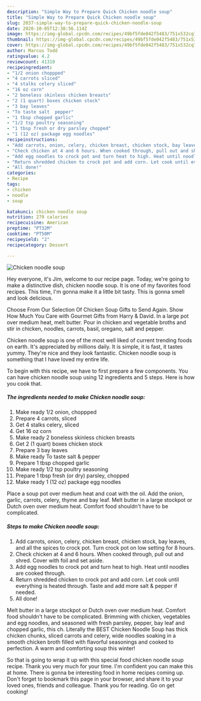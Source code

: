 ```yaml
---
description: "Simple Way to Prepare Quick Chicken noodle soup"
title: "Simple Way to Prepare Quick Chicken noodle soup"
slug: 2037-simple-way-to-prepare-quick-chicken-noodle-soup
date: 2020-10-05T12:38:56.114Z
image: https://img-global.cpcdn.com/recipes/49bf5fde042f5483/751x532cq70/chicken-noodle-soup-recipe-main-photo.jpg
thumbnail: https://img-global.cpcdn.com/recipes/49bf5fde042f5483/751x532cq70/chicken-noodle-soup-recipe-main-photo.jpg
cover: https://img-global.cpcdn.com/recipes/49bf5fde042f5483/751x532cq70/chicken-noodle-soup-recipe-main-photo.jpg
author: Marcus Todd
ratingvalue: 4.2
reviewcount: 41310
recipeingredient:
- "1/2 onion choppped"
- "4 carrots sliced"
- "4 stalks celery sliced"
- "16 oz corn"
- "2 boneless skinless chicken breasts"
- "2 (1 quart) boxes chicken stock"
- "3 bay leaves"
- "To taste salt  pepper"
- "1 tbsp chopped garlic"
- "1/2 tsp poultry seasoning"
- "1 tbsp fresh or dry parsley chopped"
- "1 (12 oz) package egg noodles"
recipeinstructions:
- "Add carrots, onion, celery, chicken breast, chicken stock, bay leaves, and all the spices to crock pot. Turn crock pot on low setting for 8 hours."
- "Check chicken at 4 and 6 hours. When cooked through, pull out and shred. Cover with foil and set aside."
- "Add egg noodles to crock pot and turn heat to high. Heat until noodles are cooked through."
- "Return shredded chicken to crock pot and add corn. Let cook until everything is heated through. Taste and add more salt &amp; pepper if needed."
- "All done!"
categories:
- Recipe
tags:
- chicken
- noodle
- soup

katakunci: chicken noodle soup 
nutrition: 279 calories
recipecuisine: American
preptime: "PT32M"
cooktime: "PT50M"
recipeyield: "2"
recipecategory: Dessert

---
```



![Chicken noodle soup](https://img-global.cpcdn.com/recipes/49bf5fde042f5483/751x532cq70/chicken-noodle-soup-recipe-main-photo.jpg)

Hey everyone, it's Jim, welcome to our recipe page. Today, we're going to make a distinctive dish, chicken noodle soup. It is one of my favorites food recipes. This time, I'm gonna make it a little bit tasty. This is gonna smell and look delicious.

Choose From Our Selection Of Chicken Soup Gifts to Send Again. Show How Much You Care with Gourmet Gifts from Harry &amp; David. In a large pot over medium heat, melt butter. Pour in chicken and vegetable broths and stir in chicken, noodles, carrots, basil, oregano, salt and pepper.

Chicken noodle soup is one of the most well liked of current trending foods on earth. It's appreciated by millions daily. It is simple, it is fast, it tastes yummy. They're nice and they look fantastic. Chicken noodle soup is something that I have loved my entire life.


To begin with this recipe, we have to first prepare a few components. You can have chicken noodle soup using 12 ingredients and 5 steps. Here is how you cook that.

<!--inarticleads1-->

##### The ingredients needed to make Chicken noodle soup:

1. Make ready 1/2 onion, choppped
1. Prepare 4 carrots, sliced
1. Get 4 stalks celery, sliced
1. Get 16 oz corn
1. Make ready 2 boneless skinless chicken breasts
1. Get 2 (1 quart) boxes chicken stock
1. Prepare 3 bay leaves
1. Make ready To taste salt &amp; pepper
1. Prepare 1 tbsp chopped garlic
1. Make ready 1/2 tsp poultry seasoning
1. Prepare 1 tbsp fresh (or dry) parsley, chopped
1. Make ready 1 (12 oz) package egg noodles


Place a soup pot over medium heat and coat with the oil. Add the onion, garlic, carrots, celery, thyme and bay leaf. Melt butter in a large stockpot or Dutch oven over medium heat. Comfort food shouldn&#39;t have to be complicated. 

<!--inarticleads2-->

##### Steps to make Chicken noodle soup:

1. Add carrots, onion, celery, chicken breast, chicken stock, bay leaves, and all the spices to crock pot. Turn crock pot on low setting for 8 hours.
1. Check chicken at 4 and 6 hours. When cooked through, pull out and shred. Cover with foil and set aside.
1. Add egg noodles to crock pot and turn heat to high. Heat until noodles are cooked through.
1. Return shredded chicken to crock pot and add corn. Let cook until everything is heated through. Taste and add more salt &amp; pepper if needed.
1. All done!


Melt butter in a large stockpot or Dutch oven over medium heat. Comfort food shouldn&#39;t have to be complicated. Brimming with chicken, vegetables and egg noodles, and seasoned with fresh parsley, pepper, bay leaf and chopped garlic, this ch. Literally the BEST Chicken Noodle Soup has thick chicken chunks, sliced carrots and celery, wide noodles soaking in a smooth chicken broth filled with flavorful seasonings and cooked to perfection. A warm and comforting soup this winter! 

So that is going to wrap it up with this special food chicken noodle soup recipe. Thank you very much for your time. I'm confident you can make this at home. There is gonna be interesting food in home recipes coming up. Don't forget to bookmark this page in your browser, and share it to your loved ones, friends and colleague. Thank you for reading. Go on get cooking!
